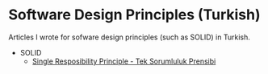 # Software Design Principles (Turkish)
Articles I wrote for sofware design principles (such as SOLID) in Turkish.

* SOLID
  * <a href="https://github.com/tolgahantolu/software-design-principles-turkish/single-resposibility-principle"> Single Resposibility Principle - Tek Sorumluluk Prensibi </a>
